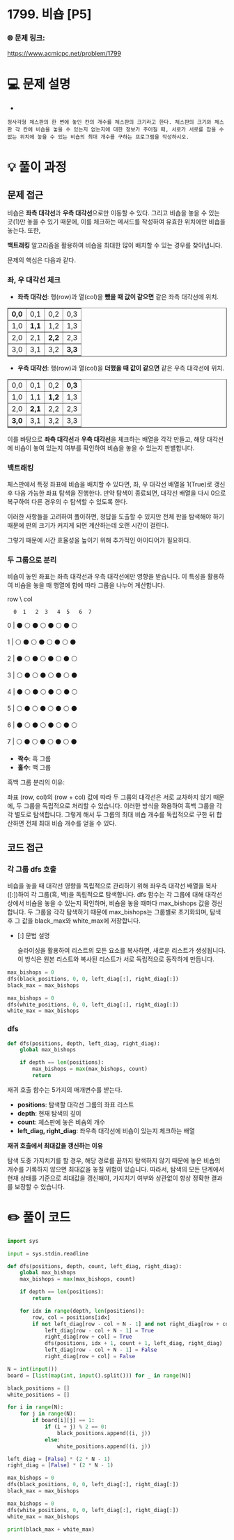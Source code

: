 # 1799. 비숍 [P5]

### 🌐 문제 링크:

https://www.acmicpc.net/problem/1799

# 💻 문제 설명

- 
    
    정사각형 체스판의 한 변에 놓인 칸의 개수를 체스판의 크기라고 한다. 체스판의 크기와 체스판 각 칸에 비숍을 놓을 수 있는지 없는지에 대한 정보가 주어질 때, 서로가 서로를 잡을 수 없는 위치에 놓을 수 있는 비숍의 최대 개수를 구하는 프로그램을 작성하시오.
    

# **💡 풀이 과정**

## 문제 접근

비숍은 **좌측 대각선**과 **우측 대각선**으로만 이동할 수 있다. 그리고 비숍을 놓을 수 있는 곳(1)만 놓을 수 있기 때문에, 이를 체크하는 메서드를 작성하여 유효한 위치에만 비숍을 놓는다. 또한,

**백트래킹** 알고리즘을 활용하여 비숍을 최대한 많이 배치할 수 있는 경우를 찾아냅니다.

문제의 핵심은 다음과 같다.

### 좌, 우 대각선 체크

- **좌측 대각선**: 행(row)과 열(col)을 **뺐을 때 값이 같으면** 같은 좌측 대각선에 위치.

<table border="1">
  <tr>
    <td><strong>0,0</strong></td>
    <td>0,1</td>
    <td>0,2</td>
    <td>0,3</td>
  </tr>
  <tr>
    <td>1,0</td>
    <td><strong>1,1</strong></td>
    <td>1,2</td>
    <td>1,3</td>
  </tr>
  <tr>
    <td>2,0</td>
    <td>2,1</td>
    <td><strong>2,2</strong></td>
    <td>2,3</td>
  </tr>
  <tr>
    <td>3,0</td>
    <td>3,1</td>
    <td>3,2</td>
    <td><strong>3,3</strong></td>
  </tr>
</table>

- **우측 대각선**: 행(row)과 열(col)을 **더했을 때 값이 같으면** 같은 우측 대각선에 위치.

<table border="1">
  <tr>
    <td>0,0</td>
    <td>0,1</td>
    <td>0,2</td>
    <td><strong>0,3</strong></td>
  </tr>
  <tr>
    <td>1,0</td>
    <td>1,1</td>
    <td><strong>1,2</strong></td>
    <td>1,3</td>
  </tr>
  <tr>
    <td>2,0</td>
    <td><strong>2,1</strong></td>
    <td>2,2</td>
    <td>2,3</td>
  </tr>
  <tr>
    <td><strong>3,0</strong></td>
    <td>3,1</td>
    <td>3,2</td>
    <td>3,3</td>
  </tr>
</table>

이를 바탕으로 **좌측 대각선**과 **우측 대각선**을 체크하는 배열을 각각 만들고, 해당 대각선에 비숍이 놓여 있는지 여부를 확인하여 비숍을 놓을 수 있는지 판별합니다.

### 백트래킹

체스판에서 특정 좌표에 비숍을 배치할 수 있다면, 좌, 우 대각선 배열을 1(True)로 갱신 후 다음 가능한 좌표 탐색을 진행한다. 만약 탐색이 종료되면, 대각선 배열을 다시 0으로 복구하여 다른 경우의 수 탐색할 수 있도록 한다.

이러한 사항들을 고려하여 풀이하면, 정답을 도출할 수 있지만 전체 판을 탐색해야 하기 때문에 판의 크기가 커지게 되면 계산하는데 오랜 시간이 걸린다.

그렇기 때문에 시간 효율성을 높이기 위해 추가적인 아이디어가 필요하다.

### 두 그룹으로 분리

비숍이 놓인 좌표는 좌측 대각선과 우측 대각선에만 영향을 받습니다. 이 특성을 활용하여 비숍을 놓을 때 행열에 합에 따라 그룹을 나누어 계산합니다.

row \ col

      0  1   2  3   4  5   6  7   

0        | ⚫     ⚪     ⚫     ⚪     ⚫     ⚪     ⚫     ⚪

1        | ⚪     ⚫     ⚪     ⚫     ⚪     ⚫     ⚪     ⚫

2        | ⚫     ⚪     ⚫     ⚪     ⚫     ⚪     ⚫     ⚪

3        | ⚪     ⚫     ⚪     ⚫     ⚪     ⚫     ⚪     ⚫

4        | ⚫     ⚪     ⚫     ⚪     ⚫     ⚪     ⚫     ⚪

5        | ⚪     ⚫     ⚪     ⚫     ⚪     ⚫     ⚪     ⚫

6        | ⚫     ⚪     ⚫     ⚪     ⚫     ⚪     ⚫     ⚪

7        | ⚪     ⚫     ⚪     ⚫     ⚪     ⚫     ⚪     ⚫

- **짝수**: 흑 그룹
- **홀수**: 백 그룹

흑백 그룹 분리의 이유:

좌표 (row, col)의 (row + col) 값에 따라 두 그룹의 대각선은 서로 교차하지 않기 때문에, 두 그룹을 독립적으로 처리할 수 있습니다. 이러한 방식을 화용하여 흑백 그룹을 각각 별도로 탐색합니다. 그렇게 해서 두 그룹의 최대 비숍 개수를 독립적으로 구한 뒤 합산하면 전체 최대 비숍 개수를 얻을 수 있다.

## 코드 접근

### 각 그룹 dfs 호출

비숍을 놓을 때 대각선 영향을 독립적으로 관리하기 위해 좌우측 대각선 배열을 복사([:])하여 각 그룹(흑, 백)을 독립적으로 탐색합니다. dfs 함수는 각 그룹에 대해 대각선 상에서 비숍을 놓을 수 있는지 확인하며, 비숍을 놓을 때마다 max_bishops 값을 갱신합니다. 두 그룹을 각각 탐색하기 때문에 max_bishops는 그룹별로 초기화되며, 탐색 후 그 값을 black_max와 white_max에 저장합니다.

- [:] 문법 설명
    
    슬라이싱을 활용하여 리스트의 모든 요소를 복사하면, 새로운 리스트가 생성됩니다. 이 방식은 원본 리스트와 복사된 리스트가 서로 독립적으로 동작하게 만듭니다.
    

```python
max_bishops = 0
dfs(black_positions, 0, 0, left_diag[:], right_diag[:])
black_max = max_bishops

max_bishops = 0
dfs(white_positions, 0, 0, left_diag[:], right_diag[:])
white_max = max_bishops
```

### dfs

```python
def dfs(positions, depth, left_diag, right_diag):
    global max_bishops

    if depth == len(positions):
        max_bishops = max(max_bishops, count)
        return
```

재귀 호출 함수는 5가지의 매개변수를 받는다.

- **positions**: 탐색할 대각선 그룹의 좌표 리스트
- **depth**: 현재 탐색의 깊이
- **count**: 체스판에 놓은 비숍의 개수
- **left_diag, right_diag**: 좌우측 대각선에 비숍이 있는지 체크하는 배열

**재귀 호출에서 최대값을 갱신하는 이유**

탐색 도중 가지치기를 할 경우, 해당 경로를 끝까지 탐색하지 않기 때문에 놓은 비숍의 개수를 기록하지 않으면 최대값을 놓칠 위험이 있습니다. 따라서, 탐색의 모든 단계에서 현재 상태를 기준으로 최대값을 갱신해야, 가지치기 여부와 상관없이 항상 정확한 결과를 보장할 수 있습니다.

# ✏️ **풀이 코드**

```python
import sys

input = sys.stdin.readline

def dfs(positions, depth, count, left_diag, right_diag):
    global max_bishops
    max_bishops = max(max_bishops, count)

    if depth == len(positions):
        return

    for idx in range(depth, len(positions)):
        row, col = positions[idx]
        if not left_diag[row - col + N - 1] and not right_diag[row + col]:
            left_diag[row - col + N - 1] = True
            right_diag[row + col] = True
            dfs(positions, idx + 1, count + 1, left_diag, right_diag)
            left_diag[row - col + N - 1] = False
            right_diag[row + col] = False

N = int(input())
board = [list(map(int, input().split())) for _ in range(N)]

black_positions = []
white_positions = []

for i in range(N):
    for j in range(N):
        if board[i][j] == 1:
            if (i + j) % 2 == 0:
                black_positions.append((i, j))
            else:
                white_positions.append((i, j))

left_diag = [False] * (2 * N - 1)
right_diag = [False] * (2 * N - 1)

max_bishops = 0
dfs(black_positions, 0, 0, left_diag[:], right_diag[:])
black_max = max_bishops

max_bishops = 0
dfs(white_positions, 0, 0, left_diag[:], right_diag[:])
white_max = max_bishops

print(black_max + white_max)

```
